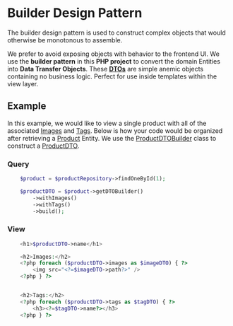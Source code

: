 # Builder Design Pattern

The builder design pattern is used to construct complex objects that would otherwise be monotonous to assemble.

We prefer to avoid exposing objects with behavior to the frontend UI. We use the **builder pattern**
in this **PHP project** to convert the domain Entities into **Data Transfer Objects**. These
**[DTOs](../../../src/EntityDTO)** are simple anemic objects containing no business logic. Perfect for use
inside templates within the view layer.

## Example

In this example, we would like to view a single product with all of the associated
[Images](../../../src/Entity/Image.php) and [Tags](../../../src/Entity/Tag.php).
Below is how your code would be organized after retrieving a [Product](../../../src/Entity/Product.php) Entity.
We use the [ProductDTOBuilder](../../../src/EntityDTO/Builder/ProductDTOBuilder.php) class to construct
a [ProductDTO](../../../src/EntityDTO/ProductDTO.php).

### Query

```php
    $product = $productRepository->findOneById(1);

    $productDTO = $product->getDTOBuilder()
        ->withImages()
        ->withTags()
        ->build();
```

### View

```php
    <h1>$productDTO->name</h1>

    <h2>Images:</h2>
    <?php foreach ($productDTO->images as $imageDTO) { ?>
        <img src="<?=$imageDTO->path?>" />
    <?php } ?>


    <h2>Tags:</h2>
    <?php foreach ($productDTO->tags as $tagDTO) { ?>
        <h3><?=$tagDTO->name?></h3>
    <?php } ?>
```
